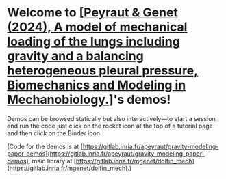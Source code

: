 # Welcome to [[Peyraut & Genet (2024), A model of mechanical loading of the lungs including gravity and a balancing heterogeneous pleural pressure, Biomechanics and Modeling in Mechanobiology.](https://doi.org/10.1007/s10237-024-01876-w)]'s demos!

Demos can be browsed statically but also interactively—to start a session and run the code just click on the rocket icon at the top of a tutorial page and then click on the Binder icon.

(Code for the demos is at [https://gitlab.inria.fr/apeyraut/gravity-modeling-paper-demos](https://gitlab.inria.fr/apeyraut/gravity-modeling-paper-demos), main library at [https://gitlab.inria.fr/mgenet/dolfin_mech](https://gitlab.inria.fr/mgenet/dolfin_mech).)
